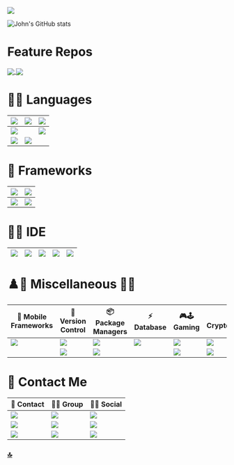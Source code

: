 ![](https://github.com/johndwward01/banner1.png)

![John's GitHub stats](https://github-readme-stats-johndward01.vercel.app/api?username=johndward01&count_private=true&show_icons=true&theme=react)

# Feature Repos

<a href="https://github.com/johndward01/ASP.NET-Core-Identity-Demo">
  <img align="center" src="https://github-readme-stats-johndward01.vercel.app/api/pin/?username=johndward01&repo=ASP.NET-Core-Identity-Demo&title_color=33b9ed&icon_color=f9f9f9&text_color=9f9f9f&bg_color=151515&border_color=33b9ed" />
</a>
<a href="https://github.com/johndward01/Mock-BestBuy-API">
  <img align="center" src="https://github-readme-stats-johndward01.vercel.app/api/pin/?username=johndward01&repo=Mock-BestBuy-API&title_color=33b9ed&icon_color=f9f9f9&text_color=9f9f9f&bg_color=151515&border_color=33b9ed" />
</a>

<br>

# 👩‍💻 Languages

| <img src="https://img.shields.io/badge/C%23-239120?style=for-the-badge&logo=c-sharp&logoColor=white" />  |  <img src="https://img.shields.io/badge/CSS3-1572B6?style=for-the-badge&logo=css3&logoColor=white" /> | <img src="https://img.shields.io/badge/HTML5-E34F26?style=for-the-badge&logo=html5&logoColor=white" />  |
|---|---|---|
|  <img src="https://img.shields.io/badge/JavaScript-323330?style=for-the-badge&logo=javascript&logoColor=F7DF1E" /> |  |  <img src="https://img.shields.io/badge/json-5E5C5C?style=for-the-badge&logo=json&logoColor=white" /> |
| <img src="https://img.shields.io/badge/Markdown-000000?style=for-the-badge&logo=markdown&logoColor=white" />  | <img src="https://img.shields.io/badge/SQL-MySQL-00308F?style=for-the-badge&logo=SQL&logoColor=white" />  |   |

# 🚀 Frameworks

|  <img src="https://img.shields.io/badge/Node.js-339933?style=for-the-badge&logo=nodedotjs&logoColor=white" /> |  <img src="https://img.shields.io/badge/.NET-512BD4?style=for-the-badge&logo=dotnet&logoColor=white" /> |
|---|---|
| <img src="https://img.shields.io/badge/React-20232A?style=for-the-badge&logo=react&logoColor=61DAFB" />  | <img src="https://img.shields.io/badge/Bootstrap-563D7C?style=for-the-badge&logo=bootstrap&logoColor=white" />  |
 
 # 👩‍💻 IDE

| <img src="https://img.shields.io/badge/Visual_Studio_Code-0078D4?style=for-the-badge&logo=visual%20studio%20code&logoColor=white" />  | <img src="https://img.shields.io/badge/Visual_Studio-5C2D91?style=for-the-badge&logo=visual%20studio&logoColor=white" />  | <img src="https://img.shields.io/badge/PyCharm-000000.svg?&style=for-the-badge&logo=PyCharm&logoColor=white" />  |  <img src="https://img.shields.io/badge/Notepad++-90E59A.svg?style=for-the-badge&logo=notepad%2B%2B&logoColor=black" /> | <img src="https://img.shields.io/badge/API-Postman-orange?style=for-the-badge&logo=Postman" /> 
|---|---|---|---|---|

# ♟️🎤 Miscellaneous 🧩🎱

| 📱 Mobile Frameworks  | 🔀 Version Control  | 📦 Package Managers  | ⚡ Database  | 🎮🕹 Gaming  |  💲 Cryptocurrency | 📝 Blog  |
|---|---|---|---|---|---|---|
| <img src="https://img.shields.io/badge/Xamarin-3498DB?style=for-the-badge&logo=xamarin&logoColor=white" />   | <img src="https://img.shields.io/badge/Docker-2CA5E0?style=for-the-badge&logo=docker&logoColor=white"/>  |  <img src="https://img.shields.io/badge/npm-CB3837?style=for-the-badge&logo=npm&logoColor=white"/> |  <img src="https://img.shields.io/badge/MySQL-004880?style=for-the-badge&logo=mysql&logoColor=white" /> | <img src="https://img.shields.io/badge/Steam-000000?style=for-the-badge&logo=steam&logoColor=white" />  |  <img src="https://img.shields.io/badge/Bitcoin-000000?style=for-the-badge&logo=bitcoin&logoColor=white" /> | <img src="https://img.shields.io/badge/dev.to-0A0A0A?style=for-the-badge&logo=devdotto&logoColor=white" />  |
|   | <img src="https://img.shields.io/badge/Git-F05032?style=for-the-badge&logo=git&logoColor=white"/>  | <img src="https://img.shields.io/badge/NuGet-004880?style=for-the-badge&logo=nuget&logoColor=white"/>  |   |  <img src="https://img.shields.io/badge/Unity-000000?style=for-the-badge&logo=unity&logoColor=white" /> | <img src="https://img.shields.io/badge/Ethereum-A6A9AA?style=for-the-badge&logo=ethereum&logoColor=white" />  |   |

# 📇 Contact Me

|  📱 Contact  |  🤜🤛 Group  |  👨👩 Social  |
|---|---|---|
| <img src="https://img.shields.io/badge/Telegram-2CA5E0?style=for-the-badge&logo=telegram&logoColor=white" />  | <img src="https://img.shields.io/badge/Slack-4A154B?style=for-the-badge&logo=slack&logoColor=white" />  |  <img src="https://img.shields.io/badge/LinkedIn-0077B5?style=for-the-badge&logo=linkedin&logoColor=white" /> |
|  <img src="https://img.shields.io/badge/Gmail-D14836?style=for-the-badge&logo=gmail&logoColor=white" />  |  <img src="https://img.shields.io/badge/Discord-7289DA?style=for-the-badge&logo=discord&logoColor=white" />  | <img src="https://img.shields.io/badge/GitHub-100000?style=for-the-badge&logo=github&logoColor=white" />   |
| <img src="https://img.shields.io/badge/ProtonMail-8B89CC?style=for-the-badge&logo=protonmail&logoColor=white" />   | <img src="https://img.shields.io/badge/Zoom-2D8CFF?style=for-the-badge&logo=zoom&logoColor=white" />  | <img src="https://img.shields.io/badge/Stack_Overflow-FE7A16?style=for-the-badge&logo=stack-overflow&logoColor=white" />  |

###  [🔝](#)
